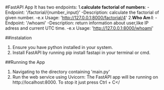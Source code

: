 #FastAPI App
It has two endpoints:
1.**calculate factorial of numbers**:
    -Endpoint: '/factorial/{number_input}'
    -Description: calculate the factorial of given number.
    -e.x Usage: 'http://127.0.0.1:8000/factorial/4'
2.**Who Am I**:
    -Endpoint: '/whoami'
    -Description: return information about user,like IP adress and current UTC time.
    -e.x Usage: 'http://127.0.0.1:8000/whoami'

##instalation
1. Ensure  you have python installed in your system.
2.  Install FastAPI by running pip install fastapi in your terminal or cmd.

##Running the App
1. Navigating to the directory containing 'main.py'
2. Run the web service using Uvicorn:
The FastAPI app will be running  on http://localhost:8000. To stop it just press Ctrl + C</



